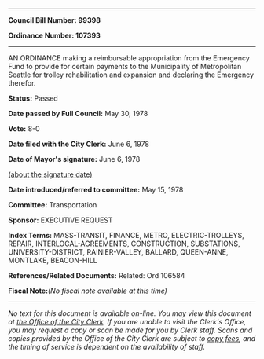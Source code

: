 

********

**Council Bill Number: 99398**
   
**Ordinance Number: 107393**
********

 AN ORDINANCE making a reimbursable appropriation from the Emergency Fund to provide for certain payments to the Municipality of Metropolitan Seattle for trolley rehabilitation and expansion and declaring the Emergency therefor.

**Status:** Passed
   
**Date passed by Full Council:** May 30, 1978
   
**Vote:** 8-0
   
**Date filed with the City Clerk:** June 6, 1978
   
**Date of Mayor's signature:** June 6, 1978
   
[(about the signature date)](/~public/approvaldate.htm)
   
   
   
**Date introduced/referred to committee:** May 15, 1978
   
**Committee:** Transportation
   
**Sponsor:** EXECUTIVE REQUEST
   
   
**Index Terms:** MASS-TRANSIT, FINANCE, METRO, ELECTRIC-TROLLEYS, REPAIR, INTERLOCAL-AGREEMENTS, CONSTRUCTION, SUBSTATIONS, UNIVERSITY-DISTRICT, RAINIER-VALLEY, BALLARD, QUEEN-ANNE, MONTLAKE, BEACON-HILL

**References/Related Documents:** Related: Ord 106584

**Fiscal Note:**_(No fiscal note available at this time)_
********

_No text for this document is available on-line. You may view this document at [the Office of the City Clerk](http://www.seattle.gov/leg/clerk/contactUs.htm). If you are unable to visit the Clerk's Office, you may request a copy or scan be made for you by Clerk staff. Scans and copies provided by the Office of the City Clerk are subject to [copy fees](http://clerk.seattle.gov/~public/clerkfees.htm), and the timing of service is dependent on the availability of staff._

